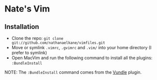 # Nate's Vim

## Installation
* Clone the repo: `git clone git://github.com/nathanaelkane/vimfiles.git`
* Move or symlink `.vimrc`, `.gvimrc` and `.vim/` into your home directory (I prefer to symlink)
* Open MacVim and run the following command to install all the plugins: `:BundleInstall`

NOTE: The `:BundleInstall` command comes from the [Vundle](https://github.com/gmarik/vundle) plugin.

